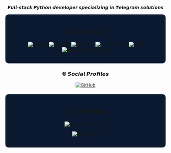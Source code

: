 <div align="center">

  
𝙁𝙪𝙡𝙡-𝙨𝙩𝙖𝙘𝙠 𝙋𝙮𝙩𝙝𝙤𝙣 𝙙𝙚𝙫𝙚𝙡𝙤𝙥𝙚𝙧 𝙨𝙥𝙚𝙘𝙞𝙖𝙡𝙞𝙯𝙞𝙣𝙜 𝙞𝙣 𝙏𝙚𝙡𝙚𝙜𝙧𝙖𝙢 𝙨𝙤𝙡𝙪𝙩𝙞𝙤𝙣𝙨

</div>

<div align="center" style="background-color:#0a192f; padding:20px; border-radius:10px;">

### 🛠 𝙏𝙚𝙘𝙝 𝙎𝙩𝙖𝙘𝙠
![Python](https://img.shields.io/badge/Python-3776AB?style=for-the-badge&logo=python&logoColor=white&color=1e3a8a)
![FastAPI](https://img.shields.io/badge/FastAPI-009688?style=for-the-badge&logo=FastAPI&logoColor=white&color=1e3a8a)
![Aiogram](https://img.shields.io/badge/Aiogram-2CA5E0?style=for-the-badge&logo=telegram&logoColor=white&color=1e3a8a)
![SQLAlchemy](https://img.shields.io/badge/SQLAlchemy-FF6F00?style=for-the-badge&logo=sqlalchemy&logoColor=white&color=1e3a8a)
![TON](https://img.shields.io/badge/TON-0088CC?style=for-the-badge&logo=telegram&logoColor=white&color=1e3a8a)
![Telegram Mini Apps](https://img.shields.io/badge/Telegram_Mini_Apps-2CA5E0?style=for-the-badge&logo=telegram&logoColor=white&color=1e3a8a)

</div>

<div align="center" style="margin-top:20px;">

### 🌐 𝙎𝙤𝙘𝙞𝙖𝙡 𝙋𝙧𝙤𝙛𝙞𝙡𝙚𝙨
[![GitHub](https://img.shields.io/badge/GitHub-100000?style=for-the-badge&logo=github&logoColor=white)](https://github.com/defrome)

</div>

<div align="center" style="margin-top:20px; background-color:#0a192f; padding:20px; border-radius:10px;">

### 📊 𝙂𝙞𝙩𝙃𝙪𝙗 𝙎𝙩𝙖𝙩𝙨
![Your GitHub stats](https://github-readme-stats.vercel.app/api?defrome=defrome&show_icons=true&theme=dark&bg_color=0a192f&title_color=1e3a8a&icon_color=1e3a8a)

![Top Langs](https://github-readme-stats.vercel.app/api/top-langs/?username=yourusername&layout=compact&theme=dark&bg_color=0a192f&title_color=1e3a8a)

</div>
